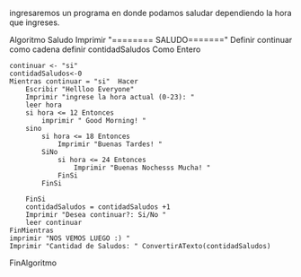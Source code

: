 ingresaremos un programa en donde podamos saludar dependiendo la hora que ingreses.

Algoritmo Saludo 
	Imprimir  "======== SALUDO======="
	Definir continuar como cadena
	definir contidadSaludos Como Entero

	
	continuar <- "si"
	contidadSaludos<-0
	Mientras continuar = "si"  Hacer
		Escribir "Hellloo Everyone"
		Imprimir "ingrese la hora actual (0-23): "
		leer hora
		si hora <= 12 Entonces
			imprimir " Good Morning! "
		sino 
			si hora <= 18 Entonces
				Imprimir "Buenas Tardes! "
			SiNo
				si hora <= 24 Entonces
					Imprimir "Buenas Nochesss Mucha! "
				FinSi
			FinSi
			
		FinSi
		contidadSaludos = contidadSaludos +1
		Imprimir "Desea continuar?: Si/No "
		leer continuar
	FinMientras
	imprimir "NOS VEMOS LUEGO :) "
	Imprimir "Cantidad de Saludos: " ConvertirATexto(contidadSaludos) 
	
FinAlgoritmo

